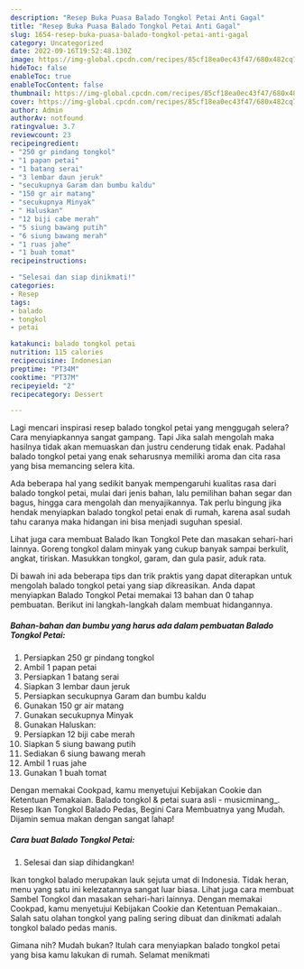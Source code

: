 ```yaml
---
description: "Resep Buka Puasa Balado Tongkol Petai Anti Gagal"
title: "Resep Buka Puasa Balado Tongkol Petai Anti Gagal"
slug: 1654-resep-buka-puasa-balado-tongkol-petai-anti-gagal
category: Uncategorized
date: 2022-09-16T19:52:48.130Z
image: https://img-global.cpcdn.com/recipes/85cf18ea0ec43f47/680x482cq70/balado-tongkol-petai-foto-resep-utama.jpg
hideToc: false
enableToc: true
enableTocContent: false
thumbnail: https://img-global.cpcdn.com/recipes/85cf18ea0ec43f47/680x482cq70/balado-tongkol-petai-foto-resep-utama.jpg
cover: https://img-global.cpcdn.com/recipes/85cf18ea0ec43f47/680x482cq70/balado-tongkol-petai-foto-resep-utama.jpg
author: Admin
authorAv: notfound
ratingvalue: 3.7
reviewcount: 23
recipeingredient:
- "250 gr pindang tongkol"
- "1 papan petai"
- "1 batang serai"
- "3 lembar daun jeruk"
- "secukupnya Garam dan bumbu kaldu"
- "150 gr air matang"
- "secukupnya Minyak"
- " Haluskan"
- "12 biji cabe merah"
- "5 siung bawang putih"
- "6 siung bawang merah"
- "1 ruas jahe"
- "1 buah tomat"
recipeinstructions:

- "Selesai dan siap dinikmati!"
categories:
- Resep
tags:
- balado
- tongkol
- petai

katakunci: balado tongkol petai 
nutrition: 115 calories
recipecuisine: Indonesian
preptime: "PT34M"
cooktime: "PT37M"
recipeyield: "2"
recipecategory: Dessert

---
```



Lagi mencari inspirasi resep balado tongkol petai yang menggugah selera? Cara menyiapkannya sangat gampang. Tapi Jika salah mengolah maka hasilnya tidak akan memuaskan dan justru cenderung tidak enak. Padahal balado tongkol petai yang enak seharusnya memiliki aroma dan cita rasa yang bisa memancing selera kita.


Ada beberapa hal yang sedikit banyak mempengaruhi kualitas rasa dari balado tongkol petai, mulai dari jenis bahan, lalu pemilihan bahan segar dan bagus, hingga cara mengolah dan menyajikannya. Tak perlu bingung jika hendak menyiapkan balado tongkol petai enak di rumah, karena asal sudah tahu caranya maka hidangan ini bisa menjadi suguhan spesial.

Lihat juga cara membuat Balado Ikan Tongkol Pete dan masakan sehari-hari lainnya. Goreng tongkol dalam minyak yang cukup banyak sampai berkulit, angkat, tiriskan. Masukkan tongkol, garam, dan gula pasir, aduk rata.


Di bawah ini ada beberapa tips dan trik praktis yang dapat diterapkan untuk mengolah balado tongkol petai yang siap dikreasikan. Anda dapat menyiapkan Balado Tongkol Petai memakai 13 bahan dan 0 tahap pembuatan. Berikut ini langkah-langkah dalam membuat hidangannya.

<!--inarticleads1-->

##### Bahan-bahan dan bumbu yang harus ada dalam pembuatan Balado Tongkol Petai:

1. Persiapkan 250 gr pindang tongkol
1. Ambil 1 papan petai
1. Persiapkan 1 batang serai
1. Siapkan 3 lembar daun jeruk
1. Persiapkan secukupnya Garam dan bumbu kaldu
1. Gunakan 150 gr air matang
1. Gunakan secukupnya Minyak
1. Gunakan  Haluskan:
1. Persiapkan 12 biji cabe merah
1. Siapkan 5 siung bawang putih
1. Sediakan 6 siung bawang merah
1. Ambil 1 ruas jahe
1. Gunakan 1 buah tomat


Dengan memakai Cookpad, kamu menyetujui Kebijakan Cookie dan Ketentuan Pemakaian. Balado tongkol &amp; petai suara asli - musicminang_. Resep Ikan Tongkol Balado Pedas, Begini Cara Membuatnya yang Mudah. Dijamin semua makan dengan sangat lahap! 

<!--inarticleads2-->

##### Cara buat Balado Tongkol Petai:


1. Selesai dan siap dihidangkan!

Ikan tongkol balado merupakan lauk sejuta umat di Indonesia. Tidak heran, menu yang satu ini kelezatannya sangat luar biasa. Lihat juga cara membuat Sambel Tongkol dan masakan sehari-hari lainnya. Dengan memakai Cookpad, kamu menyetujui Kebijakan Cookie dan Ketentuan Pemakaian.. Salah satu olahan tongkol yang paling sering dibuat dan dinikmati adalah tongkol balado pedas manis. 

Gimana nih? Mudah bukan? Itulah cara menyiapkan balado tongkol petai yang bisa kamu lakukan di rumah. Selamat menikmati
